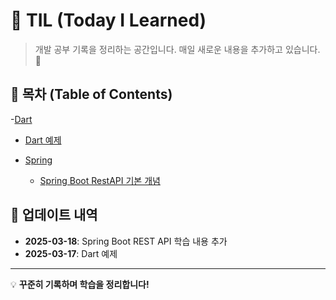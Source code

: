 # 📌 TIL (Today I Learned)

> 개발 공부 기록을 정리하는 공간입니다. 매일 새로운 내용을 추가하고 있습니다. 🚀

## 📖 목차 (Table of Contents)

-[Dart](./Dart/README.md)

- [Dart 예제](./Dart/DartEx.md)

- [Spring](./Spring/README.md)
  - [Spring Boot RestAPI 기본 개념](./Spring/2025-03-18%20|%20Spring%20Boot%20RestAPI%20기본개념.md)

## 📌 업데이트 내역

- **2025-03-18**: Spring Boot REST API 학습 내용 추가
- **2025-03-17**: Dart 예제

---

💡 **꾸준히 기록하며 학습을 정리합니다!**
